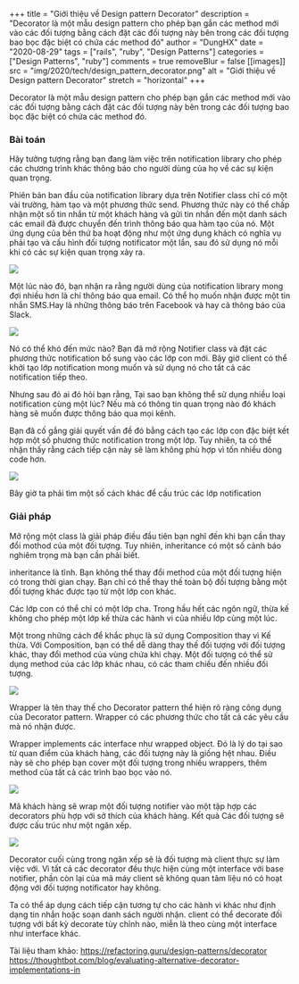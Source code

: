 +++
title = "Giới thiệu về Design pattern Decorator"
description = "Decorator là một mẫu design pattern cho phép bạn gắn các method mới vào các đối tượng bằng cách đặt các đối tượng này bên trong các đối tượng bao bọc đặc biệt có chứa các method đó"
author = "DungHX"
date = "2020-08-29"
tags = ["rails", "ruby", "Design Patterns"]
categories = ["Design Patterns", "ruby"]
comments = true
removeBlur = false
[[images]]
  src = "img/2020/tech/design_pattern_decorator.png"
  alt = "Giới thiệu về Design pattern Decorator"
  stretch = "horizontal"
+++

Decorator là một mẫu design pattern cho phép bạn gắn các method mới vào các đối tượng bằng cách đặt các đối tượng này bên trong các đối tượng bao bọc đặc biệt có chứa các method đó.

### Bài toán

Hãy tưởng tượng rằng bạn đang làm việc trên notification library cho phép các chương trình khác thông báo cho người dùng của họ về các sự kiện quan trọng.

Phiên bản ban đầu của notification library dựa trên Notifier class chỉ có một vài trường, hàm tạo và một phương thức send. Phương thức này có thể chấp nhận một số tin nhắn từ một khách hàng và gửi tin nhắn đến một danh sách các email đã được chuyển đến trình thông báo qua hàm tạo của nó. Một ứng dụng của bên thứ ba hoạt động như một ứng dụng khách có nghĩa vụ phải tạo và cấu hình đối tượng notificator một lần, sau đó sử dụng nó mỗi khi có các sự kiện quan trọng xảy ra.

![](https://images.viblo.asia/90e8a9ea-9bc8-4463-9d4e-2e730bf5ac0b.png)


Một lúc nào đó, bạn nhận ra rằng người dùng của notification library mong đợi nhiều hơn là chỉ thông báo qua email. Có thể họ muốn nhận được một tin nhắn SMS.Hay là những thông báo trên Facebook và hay cả thông báo của Slack.

![](https://images.viblo.asia/b8d1310d-4a77-4e68-8ae8-08c5164bc211.png)

Nó có thể khó đến mức nào? Bạn đã mở rộng Notifier class và đặt các phương thức notification bổ sung vào các lớp con mới. Bây giờ client có thể khởi tạo lớp notification mong muốn và sử dụng nó cho tất cả các notification tiếp theo.

Nhưng sau đó ai đó hỏi bạn rằng, Tại sao bạn không thể sử dụng nhiều loại notification cùng một lúc? Nếu mà có thông tin quan trọng nào đó khách hàng sẽ muốn được thông báo qua mọi kênh.

Bạn đã cố gắng giải quyết vấn đề đó bằng cách tạo các lớp con đặc biệt kết hợp một số phương thức notification trong một lớp. Tuy nhiên, ta có thể nhận thấy rằng cách tiếp cận này sẽ làm không phù hợp vì tốn nhiều dòng code hơn.

![](https://images.viblo.asia/972f740d-70e0-4fcf-8267-540faff13574.png)

Bây giờ ta phải tìm một số cách khác để cấu trúc các lớp notification

### Giải pháp

Mở rộng một class là giải pháp điều đầu tiên bạn nghĩ đến khi bạn cần thay đổi mothod của một đối tượng. Tuy nhiên, inheritance có một số cảnh báo nghiêm trọng mà bạn cần phải biết.

inheritance là tĩnh. Bạn không thể thay đổi method của một đối tượng hiện có trong thời gian chạy. Bạn chỉ có thể thay thế toàn bộ đối tượng bằng một đối tượng khác được tạo từ một lớp con khác.

Các lớp con có thể chỉ có một lớp cha. Trong hầu hết các ngôn ngữ, thừa kế không cho phép một lớp kế thừa các hành vi của nhiều lớp cùng một lúc.

Một trong những cách để khắc phục là sử dụng Composition thay vì Kế thừa. Với Composition, bạn có thể dễ dàng thay thế đối tượng với đối tượng khác, thay đổi method của vùng chứa khi chạy. Một đối tượng có thể sử dụng method của các lớp khác nhau, có các tham chiếu đến nhiều đối tượng.

![](https://images.viblo.asia/d3961856-57a1-4eed-96f8-e8ad58513055.png)


Wrapper là tên thay thế cho Decorator pattern thể hiện rõ ràng công dụng của Decorator pattern. Wrapper có các phương thức cho tất cả các yêu cầu mà nó nhận được.

Wrapper implements các interface như wrapped object. Đó là lý do tại sao từ quan điểm của khách hàng, các đối tượng này là giống hệt nhau. Điều này sẽ cho phép bạn cover một đối tượng trong nhiều wrappers, thêm method của tất cả các trình bao bọc vào nó.

![](https://images.viblo.asia/99bc791d-a0d5-4e0d-a885-893d15d894a1.png)

Mã khách hàng sẽ wrap một đối tượng notifier vào một tập hợp các decorators phù hợp với sở thích của khách hàng. Kết quả Các đối tượng sẽ được cấu trúc như một ngăn xếp.

![](https://images.viblo.asia/7ff374fc-dfb5-4b8a-9d2e-0a68c995e587.png)

Decorator cuối cùng trong ngăn xếp sẽ là đối tượng mà client thực sự làm việc với. Vì tất cả các decorator đều thực hiện cùng một interface với base notifier, phần còn lại của mã máy client sẽ không quan tâm liệu nó có hoạt động với đối tượng notificator hay không.

Ta có thể áp dụng cách tiếp cận tương tự cho các hành vi khác như định dạng tin nhắn hoặc soạn danh sách người nhận. client có thể decorate đối tượng với bất kỳ decorate tùy chỉnh nào, miễn là theo cùng một interface như interface khác.

Tài liệu tham khảo: https://refactoring.guru/design-patterns/decorator
https://thoughtbot.com/blog/evaluating-alternative-decorator-implementations-in
